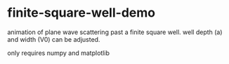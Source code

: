 # finite-square-well-demo

animation of plane wave scattering past a finite square well. well depth (a) and width (V0) can be adjusted.

only requires numpy and matplotlib
